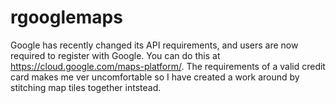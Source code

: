# rgooglemaps

Google has recently changed its API requirements, and users are now required to register with Google. 
You can do this at https://cloud.google.com/maps-platform/.
The requirements of a valid credit card makes me ver uncomfortable so I have created a work around
by stitching map tiles together intstead.

